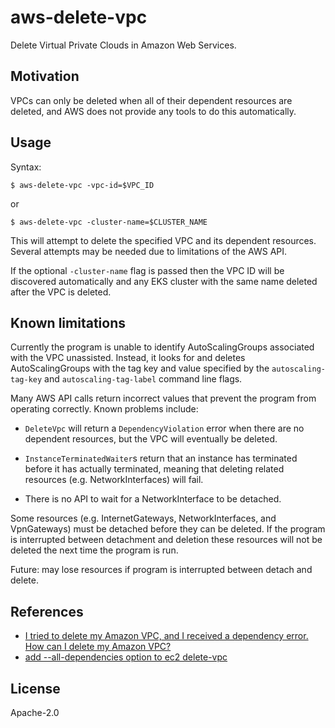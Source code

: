 # aws-delete-vpc

Delete Virtual Private Clouds in Amazon Web Services.

## Motivation

VPCs can only be deleted when all of their dependent resources are deleted, and
AWS does not provide any tools to do this automatically.

## Usage

Syntax:

```console
$ aws-delete-vpc -vpc-id=$VPC_ID
```

or

```console
$ aws-delete-vpc -cluster-name=$CLUSTER_NAME
```

This will attempt to delete the specified VPC and its dependent resources.
Several attempts may be needed due to limitations of the AWS API.

If the optional `-cluster-name` flag is passed then the VPC ID will be
discovered automatically and any EKS cluster with the same name deleted after
the VPC is deleted.

## Known limitations

Currently the program is unable to identify AutoScalingGroups associated with
the VPC unassisted. Instead, it looks for and deletes AutoScalingGroups with the
tag key and value specified by the `autoscaling-tag-key` and
`autoscaling-tag-label` command line flags.

Many AWS API calls return incorrect values that prevent the program from
operating correctly. Known problems include:

* `DeleteVpc` will return a `DependencyViolation` error when there are no
  dependent resources, but the VPC will eventually be deleted.

* `InstanceTerminatedWaiter`s return that an instance has terminated before it
  has actually terminated, meaning that deleting related resources (e.g.
  NetworkInterfaces) will fail.
  
* There is no API to wait for a NetworkInterface to be detached.

Some resources (e.g. InternetGateways, NetworkInterfaces, and VpnGateways) must
be detached before they can be deleted. If the program is interrupted between
detachment and deletion these resources will not be deleted the next time the
program is run.

Future: may lose resources if program is interrupted between detach and delete.

## References

* [I tried to delete my Amazon VPC, and I received a dependency error. How can I delete my Amazon VPC?](https://aws.amazon.com/premiumsupport/knowledge-center/troubleshoot-dependency-error-delete-vpc/)
* [add --all-dependencies option to ec2 delete-vpc](https://github.com/aws/aws-cli/issues/1721)

## License

Apache-2.0